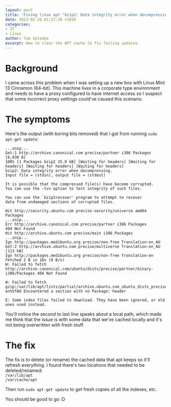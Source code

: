 ```yaml
---
layout: post
title: 'Fixing linux apt "bzip2: Data integrity error when decompressing." error'
date: 2013-02-26 01:27:28 +1030
categories:
- IT
- Linux
author: Tom Saleeba
excerpt: How to clear the APT cache to fix failing updates.
---
```

# Background

I came across this problem when I was setting up a new box with Linux Mint 13 Cinnamon (64-bit). This machine lives in a corporate type environment and needs to have a proxy configured to have internet access so I suspect that some incorrect proxy settings could've caused this scenario.

# The symptoms

Here's the output (with boring bits removed) that I got from running `sudo apt-get update`:
```
...snip...
Get:1 http://archive.canonical.com precise/partner i386 Packages [6,030 B]
100% [1 Packages bzip2 15.0 kB] [Waiting for headers] [Waiting for headers] [Waiting for headers] [Waiting for headers]
bzip2: Data integrity error when decompressing.
Input file = (stdin), output file = (stdout)  

It is possible that the compressed file(s) have become corrupted.
You can use the -tvv option to test integrity of such files.  

You can use the `bzip2recover' program to attempt to recover
data from undamaged sections of corrupted files.  

Hit http://security.ubuntu.com precise-security/universe amd64 Packages
...snip...
Err http://archive.canonical.com precise/partner i386 Packages
404 Not Found
Hit http://archive.ubuntu.com precise/main i386 Packages
...snip...
Ign http://packages.medibuntu.org precise/non-free Translation-en_AU
Get:2 http://archive.ubuntu.com precise/multiverse Translation-en_AU [113 kB]
Ign http://packages.medibuntu.org precise/non-free Translation-en
Fetched 2 B in 18s (0 B/s)
W: Failed to fetch http://archive.canonical.com/ubuntu/dists/precise/partner/binary-i386/Packages 404 Not Found  

W: Failed to fetch gzip:/var/lib/apt/lists/partial/archive.ubuntu.com_ubuntu_dists_precise_multiverse_i18n_Translation-en%5fAU Encountered a section with no Package: header  

E: Some index files failed to download. They have been ignored, or old ones used instead.
```
You'll notice the second to last line speaks about a local path, which made me think that the issue is with some data that we've cached locally and it's not being overwritten with fresh stuff.

# The fix

The fix is to delete (or rename) the cached data that apt keeps so it'll refresh everything. I found there's two locations that needed to be deleted/renamed:  
`/var/lib/apt`  
`/var/cache/apt`

Then run `sudo apt-get update` to get fresh copies of all the indexes, etc.

You should be good to go :D
